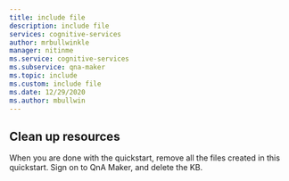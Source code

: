 ```yaml
---
title: include file
description: include file 
services: cognitive-services
author: mrbullwinkle
manager: nitinme
ms.service: cognitive-services
ms.subservice: qna-maker
ms.topic: include
ms.custom: include file
ms.date: 12/29/2020
ms.author: mbullwin
---
```


## Clean up resources

When you are done with the quickstart, remove all the files created in this quickstart. Sign on to QnA Maker, and delete the KB.
